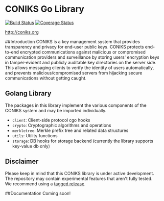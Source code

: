 # CONIKS Go Library

[![Build Status](https://travis-ci.org/coniks-sys/coniks-go.svg?branch=master)](https://travis-ci.org/coniks-sys/coniks-go)
[![Coverage Status](https://coveralls.io/repos/github/coniks-sys/coniks-go/badge.svg?branch=master&dummy=1)](https://coveralls.io/github/coniks-sys/coniks-go)

http://coniks.org

##Introduction
CONIKS is a key management system that provides transparency and privacy 
for end-user public keys.
CONIKS protects end-to-end encrypted communications against malicious or 
compromised communication providers and surveillance by storing users' 
encryption keys in tamper-evident and publicly auditable 
key directories on the server side. 
This allows messaging clients to verify the identity of 
users automatically, and prevents malicious/compromised servers from 
hijacking secure communications without getting caught.

## Golang Library
The packages in this library implement the various components of the CONIKS system and may be imported individually.

- ``client``: Client-side protocol cgo hooks
- ``crypto``: Cryptographic algorithms and operations
- ``merkletree``: Merkle prefix tree and related data structures
- ``utils``: Utility functions 
- ``storage``: DB hooks for storage backend (currently the library supports key-value db only)

## Disclaimer
Please keep in mind that this CONIKS library is under active development. The repository may contain experimental features that aren't fully tested. We recommend using a [tagged release](https://github.com/coniks-sys/coniks-go/releases).

##Documentation
Coming soon!
